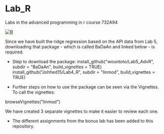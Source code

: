 # Lab_R
Labs in the advanced programming in  r course 732A94


[![R](https://github.com/Johhed15/Lab4_R/actions/workflows/r.yml/badge.svg)](https://github.com/Johhed15/Lab4_R/actions/workflows/r.yml)

Since we have built the ridge regression based on the API data from Lab 5, downloading that package - which is called BaDaAn and linked below - is required.

- Step to download the package:
install_github("wountoto/Lab5_AdvR", subdir = "BaDaAn", build_vignettes = TRUE)
install_github("Johhed15/Lab4_R", subdir = "linmod", build_vignettes = TRUE)


- Further steps on how to use the package can be seen via the Vignettes. To call the vignettes: 

browseVignettes("linmod")

We have created 3 separate vignettes to make it easier to review each one. 

- The different assignments from the bonus lab has been added to this repository.
